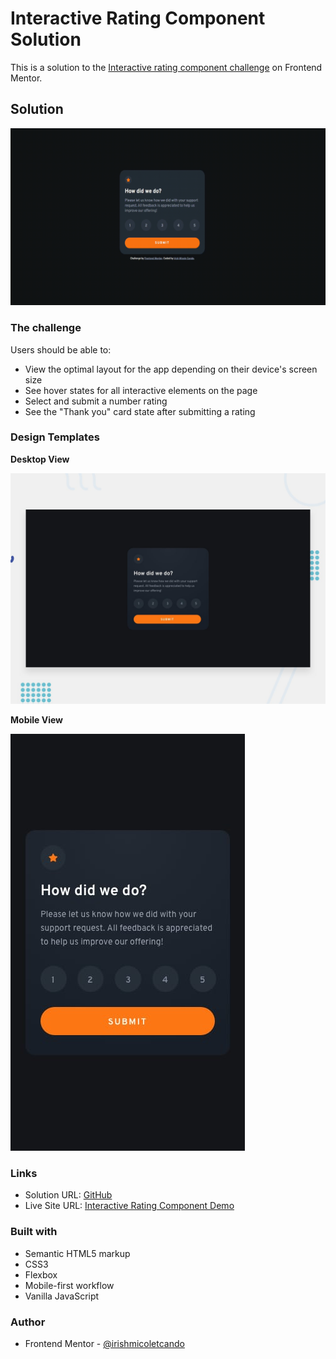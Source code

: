 # Interactive Rating Component Solution

This is a solution to the [Interactive rating component challenge](https://www.frontendmentor.io/challenges/interactive-rating-component-koxpeBUmI) on Frontend Mentor.


## Solution
![Design preview for the Interactive rating component coding challenge](./README-assets/interactive-rating-demo.gif)

### The challenge
Users should be able to:

- View the optimal layout for the app depending on their device's screen size
- See hover states for all interactive elements on the page
- Select and submit a number rating
- See the "Thank you" card state after submitting a rating

### Design Templates
**Desktop View**

![Design preview for the Interactive rating component coding challenge](./design/desktop-preview.jpg)

**Mobile View**

![Design preview for the Interactive rating component coding challenge](./design/mobile-design.jpg)

### Links

- Solution URL: [GitHub](https://github.com/irishmicoletcando/interactive-rating-component)
- Live Site URL: [Interactive Rating Component Demo](https://interactive-rating-component-five-sigma.vercel.app/)

### Built with

- Semantic HTML5 markup
- CSS3
- Flexbox
- Mobile-first workflow
- Vanilla JavaScript

### Author

- Frontend Mentor - [@irishmicoletcando](https://www.frontendmentor.io/profile/irishmicoletcando)
